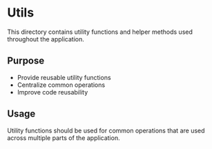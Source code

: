 # Utils

This directory contains utility functions and helper methods used throughout the application.

## Purpose
- Provide reusable utility functions
- Centralize common operations
- Improve code reusability

## Usage
Utility functions should be used for common operations that are used across multiple parts of the application. 